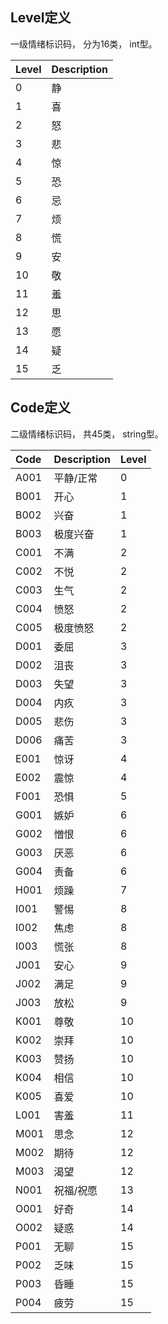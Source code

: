 ## Level定义
一级情绪标识码， 分为16类， int型。


| Level | Description |
| :--- | :--- |
| 0 | 静 |
| 1 | 喜 |
| 2 | 怒 |
| 3 | 悲 |
| 4 | 惊 |
| 5 | 恐 |
| 6 | 忌 |
| 7 | 烦 |
| 8 | 慌 |
| 9 | 安 |
| 10 | 敬 |
| 11 | 羞 |
| 12 | 思 |
| 13 | 愿 |
| 14 | 疑 |
| 15 | 乏 |



## Code定义
二级情绪标识码， 共45类， string型。


| Code| Description | Level |
| :--- | :--- | :--- |
| A001 | 平静/正常 | 0 |
| B001 | 开心 | 1 |
| B002 | 兴奋 | 1 |
| B003 | 极度兴奋 | 1 |
| C001 | 不满 | 2 |
| C002 | 不悦 | 2 |
| C003 | 生气 | 2 |
| C004 | 愤怒 | 2 |
| C005 | 极度愤怒 | 2 |
| D001 | 委屈 | 3 |
| D002 | 沮丧 | 3 |
| D003 | 失望 | 3 |
| D004 | 内疚 | 3 |
| D005 | 悲伤 | 3 |
| D006 | 痛苦 | 3 |
| E001 | 惊讶 | 4 |
| E002 | 震惊 | 4 |
| F001 | 恐惧 | 5 |
| G001 | 嫉妒 | 6 |
| G002 | 憎恨 | 6 |
| G003 | 厌恶 | 6 |
| G004 | 责备 | 6 |
| H001 | 烦躁 | 7 |
| I001 | 警惕 | 8 |
| I002 | 焦虑 | 8 |
| I003 | 慌张 | 8 |
| J001 | 安心 | 9 |
| J002 | 满足 | 9 |
| J003 | 放松 | 9 |
| K001 | 尊敬 | 10 |
| K002 | 崇拜 | 10 |
| K003 | 赞扬 | 10 |
| K004 | 相信 | 10 |
| K005 | 喜爱 | 10 |
| L001 | 害羞 | 11 |
| M001 | 思念 | 12 |
| M002 | 期待 | 12 |
| M003 | 渴望 | 12 |
| N001 | 祝福/祝愿 | 13 |
| O001 | 好奇 | 14 |
| O002 | 疑惑 | 14 |
| P001 | 无聊 | 15 |
| P002 | 乏味 | 15 |
| P003 | 昏睡 | 15 |
| P004 | 疲劳 | 15 |
